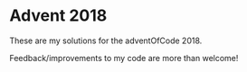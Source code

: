 # Advent 2018

These are my solutions for the adventOfCode 2018.

Feedback/improvements to my code are more than welcome!
